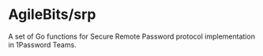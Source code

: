 # AgileBits/srp

A set of Go functions for Secure Remote Password protocol implementation in 1Password Teams.
